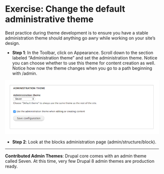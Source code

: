 # Exercise: Change the default administrative theme

Best practice during theme development is to ensure you have a stable administration theme should anything go awry while working on your site’s design. 

* **Step 1**: In the Toolbar, click on Appearance. Scroll down to the section labeled “Administration theme” and set the administration theme.  Notice you can choose whether to use this theme for content creation as well. Notice how now the theme changes when you go to a path beginning with /admin.

![](admin-theme.png)

* **Step 2**: Look at the blocks administration page (admin/structure/block).



---



**Contributed Admin Themes**:
Drupal core comes with an admin theme called Seven. At this time, very few Drupal 8 admin themes are production ready. 
